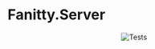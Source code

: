 # Fanitty.Server
<p align="center">
  <img alt="Tests" src="${{ steps.generate-badge.outputs.tests_badge }}" />
</p>
